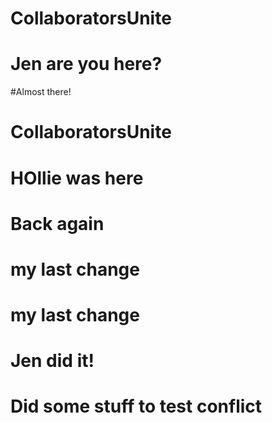 # CollaboratorsUnite
# Jen are you here? 
#Almost there!
# CollaboratorsUnite
# HOllie was here
# Back again
# my last change
# my last change
# Jen did it!
# Did some stuff to test conflict
